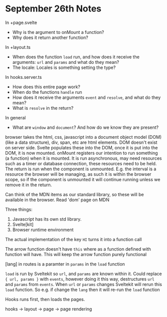 # September 26th Notes

In +page.svelte
- Why is the argument to onMount a function? 
- Why does it return another function?

In +layout.ts
- When does the function `load` run, and how does it receive the arguments: `url` and `params` and what do they mean?
- The locale: Locales is something setting the type?

In hooks.server.ts
- How does this entire page work?
- When do the functions `handle` run
- How does it receive the arguments `event` and `resolve`, and what do they mean?
- What is `resolve` in the return?

In general
- What are `window` and `document`? And how do we know they are present?


browser takes the html, css, javascript into a document object model (DOM) (like a data structure), div, span, etc are html elements. DOM doesn't exist on server side. Svelte populates these into the DOM, once it is put into the DOM, it is now mounted. onMount registers our intention to run something (a function) when it is mounted. It is run asynchronous, may need resources such as a timer or database connection, these resources need to be held. The return is run when the component is unmounted. E.g. the interval is a resource the browser will be managing, as such it is within the browser scope, so if the component is unmounted it will continue running unless we remove it in the return.

Can think of the MDN items as our standard library, so these will be available in the browser. Read 'dom' page on MDN

Three things:
1. Javascript has its own std library.
2. Svelte[kit]
3. Browser runtime environment


The actual implementation of the key `HI` turns it into a function call

The arrow function doesn't have `this` where as a function defined with function will have. This will keep the arrow function purely functional

[lang] in routes is a paramter in `params` in the `load` function

`load` is run by Sveltekit so `url`, and `params` are known within it. Could replace `{ url, params }` with `events`, however doing it this way, destructures `url` and `params` from `events`. When `url` or `params` changes Sveltekit will rerun this `load` function. So e.g. if change the `lang` then it will re-run the `load` function

Hooks runs first, then loads the pages.

hooks -> layout -> page -> page rendering